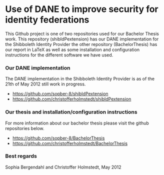 Use of DANE to improve security for identity federations
========================================================
This Github project is one of two repositories used for our Bachelor Thesis work.
This repository (shibIdPextension) has our DANE implementation for the Shibboleth Identity Provider the other repository (BachelorThesis) has our report in LaTeX as well as some installation and configuration instructions for the different software we have used. 

### Our DANE implementation
The DANE implementation in the Shibboleth Identity Provider is as of the 21th of May 2012 still work in progress. 

* https://github.com/sopber-8/shibIdPextension
* https://github.com/christofferholmstedt/shibIdPextension

### Our thesis and installation/configuration instructions
For more information about our bachelor thesis please visit the github repositories below.

* https://github.com/sopber-8/BachelorThesis
* https://github.com/christofferholmstedt/BachelorThesis

### Best regards
Sophia Bergendahl and Christoffer Holmstedt, May 2012

